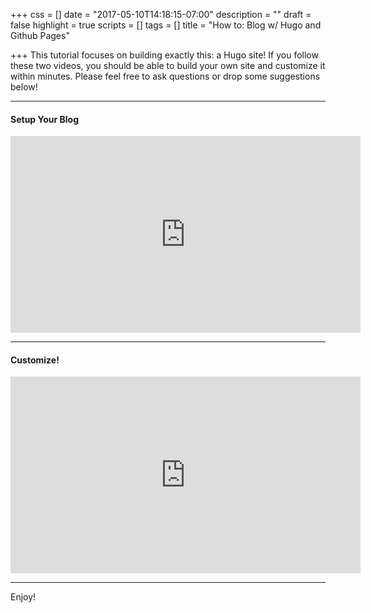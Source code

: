 +++
css = []
date = "2017-05-10T14:18:15-07:00"
description = ""
draft = false
highlight = true
scripts = []
tags = []
title = "How to: Blog w/ Hugo and Github Pages"

+++
This tutorial focuses on building exactly this: a Hugo site! If you follow these two videos,
you should be able to build your own site and customize it within minutes. Please feel free
to ask questions or drop some suggestions below!

<hr>
<h4 id="setup">Setup Your Blog</h4>

<iframe width="560" height="315" src="https://www.youtube.com/embed/oUjk6wpJn7I" frameborder="0" allowfullscreen></iframe>

<hr>
<h4 id="setup">Customize!</h4>

<iframe width="560" height="315" src="https://www.youtube.com/embed/4W9sVoVYMLo" frameborder="0" allowfullscreen></iframe>

<hr>
Enjoy!

